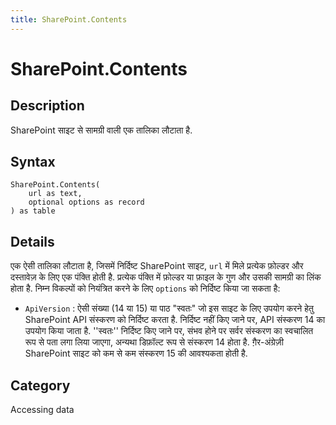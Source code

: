 ```yaml
---
title: SharePoint.Contents
---
```


# SharePoint.Contents


## Description

SharePoint साइट से सामग्री वाली एक तालिका लौटाता है.


## Syntax

```powerquery
SharePoint.Contents(
    url as text,
    optional options as record
) as table
```


## Details

एक ऐसी तालिका लौटाता है, जिसमें निर्दिष्ट SharePoint साइट, <code>url</code> में मिले प्रत्येक फ़ोल्डर और दस्तावेज़ के लिए एक पंक्ति होती है. प्रत्येक पंक्ति में फ़ोल्डर या फ़ाइल के गुण और उसकी सामग्री का लिंक होता है. निम्न विकल्पों को नियंत्रित करने के लिए <code>options</code> को निर्दिष्ट किया जा सकता है:    <ul><li><code>ApiVersion</code> : ऐसी संख्या (14 या 15) या पाठ &quot;स्वतः&quot; जो इस साइट के लिए उपयोग करने हेतु SharePoint API संस्करण को निर्दिष्ट करता है. निर्दिष्ट नहीं किए जाने पर, API संस्करण 14 का उपयोग किया जाता है. &#39;&#39;स्वतः&#39;&#39; निर्दिष्ट किए जाने पर, संभव होने पर सर्वर संस्करण का स्वचालित रूप से पता लगा लिया जाएगा, अन्यथा डिफ़ॉल्ट रूप से संस्करण 14 होता है. ग़ैर-अंग्रेज़ी SharePoint साइट को कम से कम संस्करण 15 की आवश्यकता होती है.</li></ul>    



## Category
Accessing data
